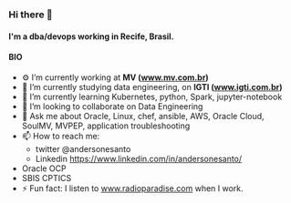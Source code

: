 ### Hi there 👋

#### I'm a dba/devops working in Recife, Brasil.

#### BIO
- ⚙️ I’m currently working at **MV (www.mv.com.br)**
- 🔭 I’m currently studying data engineering, on **IGTI (www.igti.com.br)**
- 🌱 I’m currently learning Kubernetes, python, Spark, jupyter-notebook
- 👯 I’m looking to collaborate on Data Engineering
- 💬 Ask me about Oracle, Linux, chef, ansible, AWS, Oracle Cloud, SoulMV, MVPEP, application troubleshooting
- 📫 How to reach me: 
  - twitter @andersonesanto 
  - Linkedin https://www.linkedin.com/in/andersonesanto/
- Oracle OCP
- SBIS CPTICS
- ⚡️ Fun fact: I listen to www.radioparadise.com when I work.
